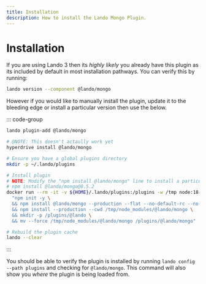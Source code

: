 ```yaml
---
title: Installation
description: How to install the Lando Mongo Plugin.
---
```


# Installation

If you are using Lando 3 then its *highly likely* you already have this plugin as its included by default in most installation pathways. You can verify this by running:

```sh
lando version --component @lando/mongo
```

However if you would like to manually install the plugin, update it to the bleeding edge or install a particular version then use the below.

::: code-group
```sh [lando 3.21+]
lando plugin-add @lando/mongo
```

```sh [hyperdrive]
# @NOTE: This doesn't actaully work yet
hyperdrive install @lando/mongo
```

```sh [docker]
# Ensure you have a global plugins directory
mkdir -p ~/.lando/plugins

# Install plugin
# NOTE: Modify the "npm install @lando/mongo" line to install a particular version eg
# npm install @lando/mongo@0.5.2
docker run --rm -it -v ${HOME}/.lando/plugins:/plugins -w /tmp node:18-alpine sh -c \
  "npm init -y \
  && npm install @lando/mongo --production --flat --no-default-rc --no-lockfile --link-duplicates \
  && npm install --production --cwd /tmp/node_modules/@lando/mongo \
  && mkdir -p /plugins/@lando \
  && mv --force /tmp/node_modules/@lando/mongo /plugins/@lando/mongo"

# Rebuild the plugin cache
lando --clear
```
:::

You should be able to verify the plugin is installed by running `lando config --path plugins` and checking for `@lando/mongo`. This command will also show you _where_ the plugin is being loaded from.
